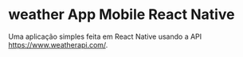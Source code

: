 # weather App Mobile React Native

Uma aplicação simples feita em React Native usando a API https://www.weatherapi.com/.
